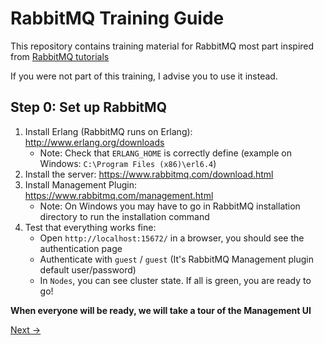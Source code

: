 # RabbitMQ Training Guide

This repository contains training material for RabbitMQ most part inspired from [RabbitMQ tutorials](https://www.rabbitmq.com/getstarted.html)

If you were not part of this training, I advise you to use it instead.

## Step 0: Set up RabbitMQ

1. Install Erlang (RabbitMQ runs on Erlang): http://www.erlang.org/downloads
    * Note: Check that `ERLANG_HOME` is correctly define (example on Windows: `C:\Program Files (x86)\erl6.4`)
2. Install the server: https://www.rabbitmq.com/download.html
3. Install Management Plugin: https://www.rabbitmq.com/management.html
    * Note: On Windows you may have to go in RabbitMQ installation directory to run the installation command
4. Test that everything works fine:
    * Open `http://localhost:15672/` in a browser, you should see the authentication page
    * Authenticate with `guest` / `guest` (It's RabbitMQ Management plugin default user/password)
    * In `Nodes`, you can see cluster state. If all is green, you are ready to go!    
    
**When everyone will be ready, we will take a tour of the Management UI**

[Next ->](/step1_hello_world/README.md)